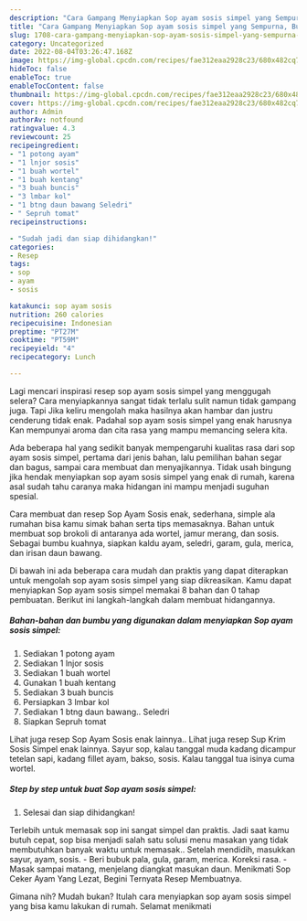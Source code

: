 ```yaml
---
description: "Cara Gampang Menyiapkan Sop ayam sosis simpel yang Sempurna, Buat Buka Puasa Bikin Ngiler"
title: "Cara Gampang Menyiapkan Sop ayam sosis simpel yang Sempurna, Buat Buka Puasa Bikin Ngiler"
slug: 1708-cara-gampang-menyiapkan-sop-ayam-sosis-simpel-yang-sempurna-buat-buka-puasa-bikin-ngiler
category: Uncategorized
date: 2022-08-04T03:26:47.168Z
image: https://img-global.cpcdn.com/recipes/fae312eaa2928c23/680x482cq70/sop-ayam-sosis-simpel-foto-resep-utama.jpg
hideToc: false
enableToc: true
enableTocContent: false
thumbnail: https://img-global.cpcdn.com/recipes/fae312eaa2928c23/680x482cq70/sop-ayam-sosis-simpel-foto-resep-utama.jpg
cover: https://img-global.cpcdn.com/recipes/fae312eaa2928c23/680x482cq70/sop-ayam-sosis-simpel-foto-resep-utama.jpg
author: Admin
authorAv: notfound
ratingvalue: 4.3
reviewcount: 25
recipeingredient:
- "1 potong ayam"
- "1 lnjor sosis"
- "1 buah wortel"
- "1 buah kentang"
- "3 buah buncis"
- "3 lmbar kol"
- "1 btng daun bawang Seledri"
- " Sepruh tomat"
recipeinstructions:

- "Sudah jadi dan siap dihidangkan!"
categories:
- Resep
tags:
- sop
- ayam
- sosis

katakunci: sop ayam sosis 
nutrition: 260 calories
recipecuisine: Indonesian
preptime: "PT27M"
cooktime: "PT59M"
recipeyield: "4"
recipecategory: Lunch

---
```



Lagi mencari inspirasi resep sop ayam sosis simpel yang menggugah selera? Cara menyiapkannya sangat tidak terlalu sulit namun tidak gampang juga. Tapi Jika keliru mengolah maka hasilnya akan hambar dan justru cenderung tidak enak. Padahal sop ayam sosis simpel yang enak harusnya Kan mempunyai aroma dan cita rasa yang mampu memancing selera kita.


Ada beberapa hal yang sedikit banyak mempengaruhi kualitas rasa dari sop ayam sosis simpel, pertama dari jenis bahan, lalu pemilihan bahan segar dan bagus, sampai cara membuat dan menyajikannya. Tidak usah bingung jika hendak menyiapkan sop ayam sosis simpel yang enak di rumah, karena asal sudah tahu caranya maka hidangan ini mampu menjadi suguhan spesial.

Cara membuat dan resep Sop Ayam Sosis enak, sederhana, simple ala rumahan bisa kamu simak bahan serta tips memasaknya. Bahan untuk membuat sop brokoli di antaranya ada wortel, jamur merang, dan sosis. Sebagai bumbu kuahnya, siapkan kaldu ayam, seledri, garam, gula, merica, dan irisan daun bawang.


Di bawah ini ada beberapa cara mudah dan praktis yang dapat diterapkan untuk mengolah sop ayam sosis simpel yang siap dikreasikan. Kamu dapat menyiapkan Sop ayam sosis simpel memakai 8 bahan dan 0 tahap pembuatan. Berikut ini langkah-langkah dalam membuat hidangannya.

<!--inarticleads1-->

##### Bahan-bahan dan bumbu yang digunakan dalam menyiapkan Sop ayam sosis simpel:

1. Sediakan 1 potong ayam
1. Sediakan 1 lnjor sosis
1. Sediakan 1 buah wortel
1. Gunakan 1 buah kentang
1. Sediakan 3 buah buncis
1. Persiapkan 3 lmbar kol
1. Sediakan 1 btng daun bawang.. Seledri
1. Siapkan  Sepruh tomat


Lihat juga resep Sop Ayam Sosis enak lainnya.. Lihat juga resep Sup Krim Sosis Simpel enak lainnya. Sayur sop, kalau tanggal muda kadang dicampur tetelan sapi, kadang fillet ayam, bakso, sosis. Kalau tanggal tua isinya cuma wortel. 

<!--inarticleads2-->

##### Step by step untuk buat Sop ayam sosis simpel:


1. Selesai dan siap dihidangkan!

Terlebih untuk memasak sop ini sangat simpel dan praktis. Jadi saat kamu butuh cepat, sop bisa menjadi salah satu solusi menu masakan yang tidak membutuhkan banyak waktu untuk memasak.. Setelah mendidih, masukkan sayur, ayam, sosis. - Beri bubuk pala, gula, garam, merica. Koreksi rasa. - Masak sampai matang, menjelang diangkat masukan daun. Menikmati Sop Ceker Ayam Yang Lezat, Begini Ternyata Resep Membuatnya. 

Gimana nih? Mudah bukan? Itulah cara menyiapkan sop ayam sosis simpel yang bisa kamu lakukan di rumah. Selamat menikmati
